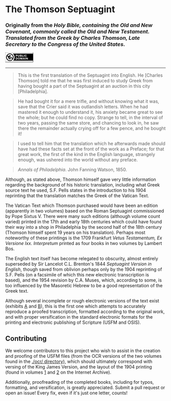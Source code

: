 # The Thomson Septuagint

### Originally from the *Holy Bible, containing the Old and New Covenant, commonly called the Old and New Testament. Translated from the Greek by Charles Thomson, Late Secretary to the Congress of the United States.*

[![This work is in the public domain](pdm.png)](LICENSE)

---

> This is the first translation of the Septuagint into English. He [Charles
> Thomson] told me that he was first induced to study Greek from having bought
> a part of the Septuagint at an auction in this city [Philadelphia].

> He had bought it for a mere trifle, and without knowing what it was, save
> that the Crier said it was outlandish letters. When he had mastered it enough
> to understand it, his anxiety became great to see the whole; but he could
> find no copy. Strange to tell, in the interval of two years, passing the same
> store, and chancing to look in, he saw there the remainder actually crying
> off for a few pence, and he bought it!

> I used to tell him that the translation which he afterwards made should have
> had these facts set at the front of the work as a Preface; for that great
> work, the first of the kind in the English language, strangely enough, was
> ushered into the world without any preface.

> *Annals of Philadelphia*. John Fanning Watson, 1850.

Although, as stated above, Thomson himself gave very little information
regarding the background of his historic translation, including what Greek
source text he used, S.F. Pells states in the introduction to his 1904
reprinting that the translation matches the Greek of the Vatican Text.

The Vatican Text which Thomson purchased would have been an edition (apparently
in two volumes) based on the Roman Septuagint commissioned by Pope Sixtus V.
There were many such editions (although volume count varied) printed in the
17th and early 18th centuries which could have found their way into a shop in
Philadelphia by the second half of the 18th century (Thomson himself spent 19
years on his translation). Perhaps most noteworthy of these printings is the
1709 Frankfurt *Vetus Testamentum, Ex Versione lxx. Interpretum* printed as
four books in two volumes by Lambert Bos.

The English text itself has become relegated to obscurity, almost entirely
superseded by Sir Lancelot C.L. Brenton's 1844 *Septuagint Version in English*,
though saved from oblivion perhaps only by the 1904 reprinting of S.F. Pells
(on a facsimile of which this new electronic transcription is based), and the
1954 revision by C.A. Muses, which, according to some, is too influenced by the
Masoretic Hebrew to be a good representation of the Greek text.

Although several incomplete or rough electronic versions of the text exist
(exhibits [A](http://thetencommandmentsministry.us/ministry/charles_thomson/)
and [B](http://studybible.info/Thomson)), this is the first one which attempts
to accurately reproduce a proofed transcription, formatted according to the
original work, and with proper versification in the standard electronic formats
for the printing and electronic publishing of Scripture (USFM and OSIS).

## Contributing

We welcome contributors to this project who wish to assist in the creation and
proofing of the USFM files (from the OCR versions of the two volumes found in
the [./ocr/ directory](ocr/)), which should ultimately correspond with versing
of the King James Version, and the layout of the 1904 printing (found in
volumes [1](https://archive.org/stream/oldcovenantcommo01thom) and
[2](https://archive.org/stream/oldcovenantcommo02thom) on the Internet
Archive).

Additionally, proofreading of the completed books, including for typos,
formatting, and versification, is greatly appreciated. Submit a pull request or
open an issue! Every fix, even if it's just one letter, counts!
